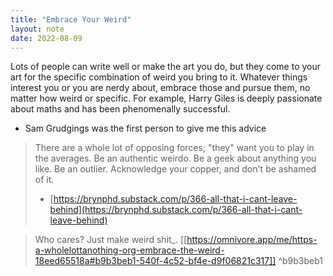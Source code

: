 ```yaml
---
title: "Embrace Your Weird"
layout: note
date: 2022-08-09
---
```


Lots of people can write well or make the art you do, but they come to your art for the specific combination of weird you bring to it. Whatever things interest you or you are nerdy about, embrace those and pursue them, no matter how weird or specific. For example, Harry Giles is deeply passionate about maths and has been phenomenally successful.

-   Sam  Grudgings was the first person to give me this advice

> There are a whole lot of opposing forces; "they" want you to play in the averages. Be an authentic weirdo. Be a geek about anything you like. Be an outlier. Acknowledge your copper, and don't be ashamed of it.
> - [https://brynphd.substack.com/p/366-all-that-i-cant-leave-behind](https://brynphd.substack.com/p/366-all-that-i-cant-leave-behind)

> Who cares? Just make weird shit_. [[https://omnivore.app/me/https-a-wholelottanothing-org-embrace-the-weird-18eed65518a#b9b3beb1-540f-4c52-bf4e-d9f06821c317]]  ^b9b3beb1
